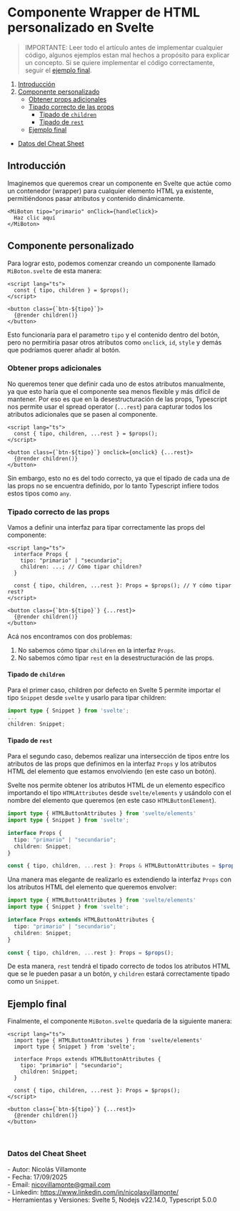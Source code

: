 # Componente Wrapper de HTML personalizado en Svelte

> IMPORTANTE: Leer todo el artículo antes de implementar cualquier código, algunos ejemplos estan mal hechos a propósito para explicar un concepto. Si se quiere implementar el código correctamente, seguir el [ejemplo final](#ejemplo-final).

1. [Introducción](#introducción)
2. [Componente personalizado](#componente-personalizado)
   - [Obtener props adicionales](#obtener-props-adicionales)
   - [Tipado correcto de las props](#tipado-correcto-de-las-props)
     - [Tipado de `children`](#tipado-de-children)
     - [Tipado de `rest`](#tipado-de-rest)
   - [Ejemplo final](#ejemplo-final)

- [Datos del Cheat Sheet](#datos-del-cheat-sheet)

## Introducción

Imaginemos que queremos crear un componente en Svelte que actúe como un contenedor (wrapper) para cualquier elemento HTML ya existente, permitiéndonos pasar atributos y contenido dinámicamente.

```svelte
<MiBoton tipo="primario" onClick={handleClick}>
  Haz clic aquí
</MiBoton>
```

## Componente personalizado

Para lograr esto, podemos comenzar creando un componente llamado `MiBoton.svelte` de esta manera:

```svelte
<script lang="ts">
  const { tipo, children } = $props();
</script>

<button class={`btn-${tipo}`}>
  {@render children()}
</button>
```

Esto funcionaría para el parametro `tipo` y el contenido dentro del botón, pero no permitiría pasar otros atributos como `onclick`, `id`, `style` y demás que podríamos querer añadir al botón.

### Obtener props adicionales

No queremos tener que definir cada uno de estos atributos manualmente, ya que esto haría que el componente sea menos flexible y más difícil de mantener. Por eso es que en la desestructuración de las props, Typescript nos permite usar el spread operator (`...rest`) para capturar todos los atributos adicionales que se pasen al componente.

```svelte
<script lang="ts">
  const { tipo, children, ...rest } = $props();
</script>

<button class={`btn-${tipo}`} onclick={onclick} {...rest}>
  {@render children()}
</button>
```

Sin embargo, esto no es del todo correcto, ya que el tipado de cada una de las props no se encuentra definido, por lo tanto Typescript infiere todos estos tipos como `any`.

### Tipado correcto de las props

Vamos a definir una interfaz para tipar correctamente las props del componente:

```svelte
<script lang="ts">
  interface Props {
    tipo: "primario" | "secundario";
    children: ...; // Cómo tipar children?
  }

  const { tipo, children, ...rest }: Props = $props(); // Y cómo tipar rest?
</script>

<button class={`btn-${tipo}`} {...rest}>
  {@render children()}
</button>
```

Acá nos encontramos con dos problemas:
1. No sabemos cómo tipar `children` en la interfaz `Props`.
2. No sabemos cómo tipar `rest` en la desestructuración de las props.

#### Tipado de `children`

Para el primer caso, children por defecto en Svelte 5 permite importar el tipo `Snippet` desde `svelte` y usarlo para tipar children:

```ts
import type { Snippet } from 'svelte';
... 
children: Snippet;
```

#### Tipado de `rest`

Para el segundo caso, debemos realizar una intersección de tipos entre los atributos de las props que definimos en la interfaz `Props` y los atributos HTML del elemento que estamos envolviendo (en este caso un botón).

Svelte nos permite obtener los atributos HTML de un elemento específico importando el tipo `HTMLAttributes` desde `svelte/elements` y usándolo con el nombre del elemento que queremos (en este caso `HTMLButtonElement`).

```ts
import type { HTMLButtonAttributes } from 'svelte/elements'
import type { Snippet } from 'svelte';

interface Props {
  tipo: "primario" | "secundario";
  children: Snippet;
}

const { tipo, children, ...rest }: Props & HTMLButtonAttributes = $props();
```

Una manera mas elegante de realizarlo es extendiendo la interfaz `Props` con los atributos HTML del elemento que queremos envolver:

```ts
import type { HTMLButtonAttributes } from 'svelte/elements'
import type { Snippet } from 'svelte';

interface Props extends HTMLButtonAttributes {
  tipo: "primario" | "secundario";
  children: Snippet;
}

const { tipo, children, ...rest }: Props = $props();
```

De esta manera, `rest` tendrá el tipado correcto de todos los atributos HTML que se le pueden pasar a un botón, y `children` estará correctamente tipado como un `Snippet`.

## Ejemplo final

Finalmente, el componente `MiBoton.svelte` quedaría de la siguiente manera:

```svelte
<script lang="ts">
  import type { HTMLButtonAttributes } from 'svelte/elements'
  import type { Snippet } from 'svelte';

  interface Props extends HTMLButtonAttributes {
    tipo: "primario" | "secundario";
    children: Snippet;
  }

  const { tipo, children, ...rest }: Props = $props();
</script>

<button class={`btn-${tipo}`} {...rest}>
  {@render children()}
</button>
```

<br>

### Datos del Cheat Sheet

\- Autor: Nicolás Villamonte <br>
\- Fecha: 17/09/2025 <br>
\- Email: nicovillamonte@gmail.com <br>
\- Linkedin: https://www.linkedin.com/in/nicolasvillamonte/ <br>
\- Herramientas y Versiones: Svelte 5, Nodejs v22.14.0, Typescript 5.0.0